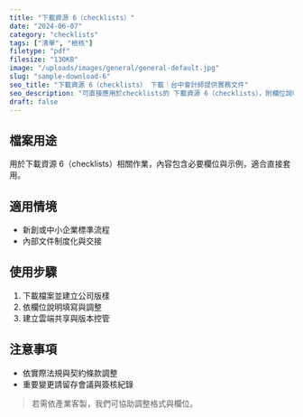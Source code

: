 ```yaml
---
title: "下載資源 6（checklists）"
date: "2024-06-07"
category: "checklists"
tags: ["清單", "檢核"]
filetype: "pdf"
filesize: "130KB"
image: "/uploads/images/general/general-default.jpg"
slug: "sample-download-6"
seo_title: "下載資源 6（checklists） 下載｜台中會計師提供實務文件"
seo_description: "可直接應用於checklists的 下載資源 6（checklists），附欄位說明與步驟，協助快速落地。"
draft: false
---
```


## 檔案用途
用於下載資源 6（checklists）相關作業，內容包含必要欄位與示例，適合直接套用。

## 適用情境
- 新創或中小企業標準流程
- 內部文件制度化與交接

## 使用步驟
1. 下載檔案並建立公司版樣
2. 依欄位說明填寫與調整
3. 建立雲端共享與版本控管

## 注意事項
- 依實際法規與契約條款調整
- 重要變更請留存會議與簽核紀錄

> 若需依產業客製，我們可協助調整格式與欄位。
